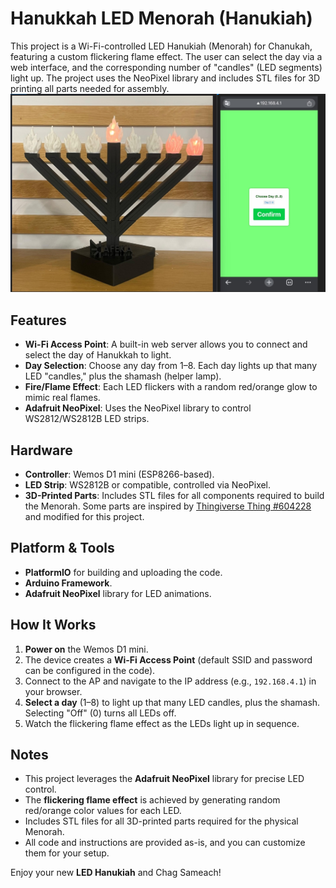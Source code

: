 # Hanukkah LED Menorah (Hanukiah)



This project is a Wi-Fi-controlled LED Hanukiah (Menorah) for Chanukah, featuring a custom flickering flame effect. The user can select the day via a web interface, and the corresponding number of "candles" (LED segments) light up. The project uses the NeoPixel library and includes STL files for 3D printing all parts needed for assembly.
![Menorah Overview](images/pic.jpg)
## Features

- **Wi-Fi Access Point**: A built-in web server allows you to connect and select the day of Hanukkah to light.
- **Day Selection**: Choose any day from 1–8. Each day lights up that many LED "candles," plus the shamash (helper lamp).
- **Fire/Flame Effect**: Each LED flickers with a random red/orange glow to mimic real flames.
- **Adafruit NeoPixel**: Uses the NeoPixel library to control WS2812/WS2812B LED strips.

## Hardware

- **Controller**: Wemos D1 mini (ESP8266-based).
- **LED Strip**: WS2812B or compatible, controlled via NeoPixel.
- **3D-Printed Parts**: Includes STL files for all components required to build the Menorah. Some parts are inspired by [Thingiverse Thing #604228](https://www.thingiverse.com/thing:604228) and modified for this project.

## Platform & Tools

- **PlatformIO** for building and uploading the code.
- **Arduino Framework**.
- **Adafruit NeoPixel** library for LED animations.

## How It Works

1. **Power on** the Wemos D1 mini.
2. The device creates a **Wi-Fi Access Point** (default SSID and password can be configured in the code).
3. Connect to the AP and navigate to the IP address (e.g., `192.168.4.1`) in your browser.
4. **Select a day** (1–8) to light up that many LED candles, plus the shamash. Selecting "Off" (0) turns all LEDs off.
5. Watch the flickering flame effect as the LEDs light up in sequence.

## Notes

- This project leverages the **Adafruit NeoPixel** library for precise LED control.
- The **flickering flame effect** is achieved by generating random red/orange color values for each LED.
- Includes STL files for all 3D-printed parts required for the physical Menorah.
- All code and instructions are provided as-is, and you can customize them for your setup.

Enjoy your new **LED Hanukiah** and Chag Sameach!

